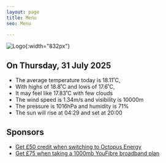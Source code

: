 ```yaml
---
layout: page
title: Menu
seo: Menu

---
```


![Logo](/images/logo.jpg){:width="832px"}

<!-- weather_marker starts -->
## On Thursday, 31 July 2025

- The average temperature today is 18.11˚C,
- With highs of 18.8˚C and lows of 17.6˚C,
- It may feel like 17.83˚C with few clouds
- The wind speed is 1.34m/s and visibility is 10000m
- The pressure is 1016hPa and humidity is 71%
- The sun will rise at 04:29 and set at 20:00

<!-- weather_marker ends -->

## Sponsors

- [Get £50 credit when switching to Octopus Energy](https://bit.ly/3oD1nnS)
- [Get £75 when taking a 1000mb YouFibre broadband plan](https://aklam.io/91zWhU?)
